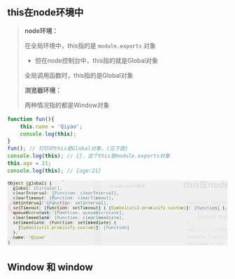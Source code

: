 ## this在node环境中

> **node环境：**
>
> 在全局环境中，this指的是 ```module.exports``` 对象
>
> - 但在node控制台中，this指的就是Global对象
>
> 全局调用函数时，this指的是Global对象
>
> **浏览器环境：**
>
> 两种情况指的都是Window对象

```javascript
function fun(){
    this.name = 'Qiyao';
    console.log(this);
}
fun(); // 打印的this是Global对象，(见下图)
console.log(this); // {}，这个this是module.exports对象
this.age = 21;
console.log(this); // {age:21}
```

<div align='center'><img src='图片资料/node中的this.png'></div>




## Window 和 window

